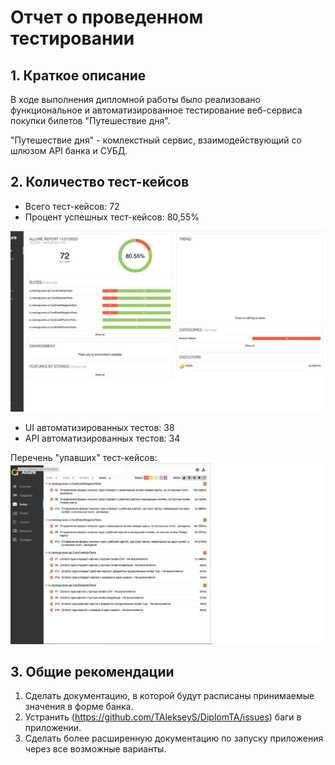 # Отчет о проведенном тестировании

## 1. Краткое описание 

В ходе выполнения дипломной работы было реализовано функциональное
и автоматизированное тестирование веб-сервиса покупки билетов "Путешествие дня". 

"Путешествие дня" - комлекстный сервис, взаимодействующий со шлюзом API банка и СУБД.

## 2. Количество тест-кейсов

- Всего тест-кейсов: 72
- Процент успешных тест-кейсов: 80,55%

![80%.png](80%25.png)

- UI автоматизированных тестов: 38
- API автоматизированных тестов: 34

Перечень "упавших" тест-кейсов: 
![Buggs.png](Buggs.png)

## 3. Общие рекомендации

1. Сделать документацию, в которой будут расписаны принимаемые значения в форме банка.
2. Устранить (https://github.com/TAlekseyS/DiplomTA/issues) баги в приложении.
3. Сделать более расширенную документацию по запуску приложения через все возможные варианты.